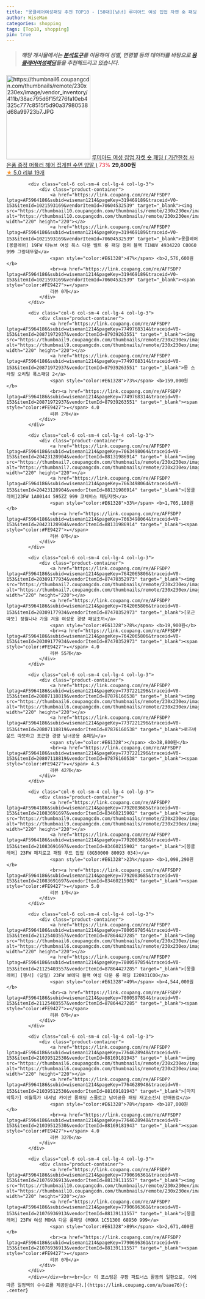 ```yaml
---
title: "몽클레어여성패딩 추천 TOP10 - [50대][남녀] 루미아드 여성 집업 자켓 숏 패딩 ( 기간한정 사은품 증정 머플러 헤어 집게핀 수면 양말 )"
author: WiseMan
categories: shopping
tags: [Top10, shopping]
pin: true
---
```


> ##### 해당 게시물에서는 [**분석도구**](https://itemscout.io/)를 이용하여 **성별**, **연령별** 등의 데이터를 바탕으로 [**몽클레어여성패딩**](https://link.coupang.com/a/baae76)들을 추천해드리고 있습니다.
<div class="container"><div class="row">
            <div class="col-6 col-sm-4 col-lg-4 col-lg-3">
                <div class="product-container">
                    <a href="https://link.coupang.com/re/AFFSDP?lptag=AF5964186&subid=wiseman1214&pageKey=7717864449&traceid=V0-153&itemId=20705224720&vendorItemId=87704064614" target="_blank"><img src="https://thumbnail6.coupangcdn.com/thumbnails/remote/230x230ex/image/vendor_inventory/411b/38ac795d6f15f276fa10eb4325c777c8515f5d90a37980538d68a99723b7.JPG" alt="https://thumbnail6.coupangcdn.com/thumbnails/remote/230x230ex/image/vendor_inventory/411b/38ac795d6f15f276fa10eb4325c777c8515f5d90a37980538d68a99723b7.JPG" width="220" height="220"></a>
                    <a href="https://link.coupang.com/re/AFFSDP?lptag=AF5964186&subid=wiseman1214&pageKey=7717864449&traceid=V0-153&itemId=20705224720&vendorItemId=87704064614" target="_blank">루미아드 여성 집업 자켓 숏 패딩 ( 기간한정 사은품 증정 머플러 헤어 집게핀 수면 양말 )</a>
                    <span style="color:#E61328">73%</span> <b>29,800원</b>
                    <br><a href="https://link.coupang.com/re/AFFSDP?lptag=AF5964186&subid=wiseman1214&pageKey=7717864449&traceid=V0-153&itemId=20705224720&vendorItemId=87704064614" target="_blank"><span style="color:#FE9427">★</span> 5.0
                    리뷰 19개</a>
                </div>
            </div>
            
            <div class="col-6 col-sm-4 col-lg-4 col-lg-3">
                <div class="product-container">
                    <a href="https://link.coupang.com/re/AFFSDP?lptag=AF5964186&subid=wiseman1214&pageKey=319469189&traceid=V0-153&itemId=1021593169&vendorItemId=70604532539" target="_blank"><img src="https://thumbnail10.coupangcdn.com/thumbnails/remote/230x230ex/image/vendor_inventory/af30/82701fef85770a9555bf8717ec8160ad60a12b8798f19ae6417925aab6da.jpg" alt="https://thumbnail10.coupangcdn.com/thumbnails/remote/230x230ex/image/vendor_inventory/af30/82701fef85770a9555bf8717ec8160ad60a12b8798f19ae6417925aab6da.jpg" width="220" height="220"></a>
                    <a href="https://link.coupang.com/re/AFFSDP?lptag=AF5964186&subid=wiseman1214&pageKey=319469189&traceid=V0-153&itemId=1021593169&vendorItemId=70604532539" target="_blank">몽클레어 [몽클레어] 19FW 티뉴브 여성 폭스 다운 벨트 롱 패딩 점퍼 블랙 TINUV 4934220 C0060 999 그랑데뚜왈</a>
                    <span style="color:#E61328">47%</span> <b>2,576,600원</b>
                    <br><a href="https://link.coupang.com/re/AFFSDP?lptag=AF5964186&subid=wiseman1214&pageKey=319469189&traceid=V0-153&itemId=1021593169&vendorItemId=70604532539" target="_blank"><span style="color:#FE9427">★</span> 
                    리뷰 0개</a>
                </div>
            </div>
            
            <div class="col-6 col-sm-4 col-lg-4 col-lg-3">
                <div class="product-container">
                    <a href="https://link.coupang.com/re/AFFSDP?lptag=AF5964186&subid=wiseman1214&pageKey=7749768314&traceid=V0-153&itemId=20871972937&vendorItemId=87939263551" target="_blank"><img src="https://thumbnail9.coupangcdn.com/thumbnails/remote/230x230ex/image/vendor_inventory/a283/cfff8e400c511fb45f09fb63e6e47e1a7c9cca1290c17f96c54c308d8ad1.jpg" alt="https://thumbnail9.coupangcdn.com/thumbnails/remote/230x230ex/image/vendor_inventory/a283/cfff8e400c511fb45f09fb63e6e47e1a7c9cca1290c17f96c54c308d8ad1.jpg" width="220" height="220"></a>
                    <a href="https://link.coupang.com/re/AFFSDP?lptag=AF5964186&subid=wiseman1214&pageKey=7749768314&traceid=V0-153&itemId=20871972937&vendorItemId=87939263551" target="_blank">몽 스타일 오리털 폭스패딩 2</a>
                    <span style="color:#E61328">73%</span> <b>159,000원</b>
                    <br><a href="https://link.coupang.com/re/AFFSDP?lptag=AF5964186&subid=wiseman1214&pageKey=7749768314&traceid=V0-153&itemId=20871972937&vendorItemId=87939263551" target="_blank"><span style="color:#FE9427">★</span> 4.0
                    리뷰 2개</a>
                </div>
            </div>
            
            <div class="col-6 col-sm-4 col-lg-4 col-lg-3">
                <div class="product-container">
                    <a href="https://link.coupang.com/re/AFFSDP?lptag=AF5964186&subid=wiseman1214&pageKey=7663498064&traceid=V0-153&itemId=20423128904&vendorItemId=88131986914" target="_blank"><img src="https://thumbnail7.coupangcdn.com/thumbnails/remote/230x230ex/image/vendor_inventory/92dd/5492e3953d69424c9cec90b6e8ae10d67f4d4659a0562ff8185f3c3213fb.jpg" alt="https://thumbnail7.coupangcdn.com/thumbnails/remote/230x230ex/image/vendor_inventory/92dd/5492e3953d69424c9cec90b6e8ae10d67f4d4659a0562ff8185f3c3213fb.jpg" width="220" height="220"></a>
                    <a href="https://link.coupang.com/re/AFFSDP?lptag=AF5964186&subid=wiseman1214&pageKey=7663498064&traceid=V0-153&itemId=20423128904&vendorItemId=88131986914" target="_blank">[몽클레어]23FW 1A00144 595ZZ 999 코체비스 패딩자켓</a>
                    <span style="color:#E61328">33%</span> <b>1,705,180원</b>
                    <br><a href="https://link.coupang.com/re/AFFSDP?lptag=AF5964186&subid=wiseman1214&pageKey=7663498064&traceid=V0-153&itemId=20423128904&vendorItemId=88131986914" target="_blank"><span style="color:#FE9427">★</span> 
                    리뷰 0개</a>
                </div>
            </div>
            
            <div class="col-6 col-sm-4 col-lg-4 col-lg-3">
                <div class="product-container">
                    <a href="https://link.coupang.com/re/AFFSDP?lptag=AF5964186&subid=wiseman1214&pageKey=7642065806&traceid=V0-153&itemId=20309177934&vendorItemId=87470352973" target="_blank"><img src="https://thumbnail7.coupangcdn.com/thumbnails/remote/230x230ex/image/vendor_inventory/89d2/9726dbd271f64941a8cec75e577d4d65adb49e23f869dead17c0608ea5f8.jpg" alt="https://thumbnail7.coupangcdn.com/thumbnails/remote/230x230ex/image/vendor_inventory/89d2/9726dbd271f64941a8cec75e577d4d65adb49e23f869dead17c0608ea5f8.jpg" width="220" height="220"></a>
                    <a href="https://link.coupang.com/re/AFFSDP?lptag=AF5964186&subid=wiseman1214&pageKey=7642065806&traceid=V0-153&itemId=20309177934&vendorItemId=87470352973" target="_blank">[포근 따뜻] 정월나나 가을 겨울 여성용 경량 패딩조끼</a>
                    <span style="color:#E61328">78%</span> <b>19,900원</b>
                    <br><a href="https://link.coupang.com/re/AFFSDP?lptag=AF5964186&subid=wiseman1214&pageKey=7642065806&traceid=V0-153&itemId=20309177934&vendorItemId=87470352973" target="_blank"><span style="color:#FE9427">★</span> 4.0
                    리뷰 55개</a>
                </div>
            </div>
            
            <div class="col-6 col-sm-4 col-lg-4 col-lg-3">
                <div class="product-container">
                    <a href="https://link.coupang.com/re/AFFSDP?lptag=AF5964186&subid=wiseman1214&pageKey=7737221296&traceid=V0-153&itemId=20807118819&vendorItemId=87876160538" target="_blank"><img src="https://thumbnail6.coupangcdn.com/thumbnails/remote/230x230ex/image/vendor_inventory/a429/587cd9784c1e7ec39641e359381a43e77eeef72c67e7320cc0971d9a1f92.png" alt="https://thumbnail6.coupangcdn.com/thumbnails/remote/230x230ex/image/vendor_inventory/a429/587cd9784c1e7ec39641e359381a43e77eeef72c67e7320cc0971d9a1f92.png" width="220" height="220"></a>
                    <a href="https://link.coupang.com/re/AFFSDP?lptag=AF5964186&subid=wiseman1214&pageKey=7737221296&traceid=V0-153&itemId=20807118819&vendorItemId=87876160538" target="_blank">로즈바운드 따뜻하고 포근한 경량 남녀공용 숏패딩</a>
                    <span style="color:#E61328"></span> <b>38,800원</b>
                    <br><a href="https://link.coupang.com/re/AFFSDP?lptag=AF5964186&subid=wiseman1214&pageKey=7737221296&traceid=V0-153&itemId=20807118819&vendorItemId=87876160538" target="_blank"><span style="color:#FE9427">★</span> 4.5
                    리뷰 42개</a>
                </div>
            </div>
            
            <div class="col-6 col-sm-4 col-lg-4 col-lg-3">
                <div class="product-container">
                    <a href="https://link.coupang.com/re/AFFSDP?lptag=AF5964186&subid=wiseman1214&pageKey=7792083685&traceid=V0-153&itemId=21083691697&vendorItemId=83460215902" target="_blank"><img src="https://thumbnail9.coupangcdn.com/thumbnails/remote/230x230ex/image/vendor_inventory/75f9/761dca80174ae619c39ffe1d74c80dcc8f3cf630a5f7bf8cf59e057c5ec6.jpg" alt="https://thumbnail9.coupangcdn.com/thumbnails/remote/230x230ex/image/vendor_inventory/75f9/761dca80174ae619c39ffe1d74c80dcc8f3cf630a5f7bf8cf59e057c5ec6.jpg" width="220" height="220"></a>
                    <a href="https://link.coupang.com/re/AFFSDP?lptag=AF5964186&subid=wiseman1214&pageKey=7792083685&traceid=V0-153&itemId=21083691697&vendorItemId=83460215902" target="_blank">[몽클레어] 23FW 패치로고 패딩 후드 집업 (8G50000 80093 034)</a>
                    <span style="color:#E61328">23%</span> <b>1,098,290원</b>
                    <br><a href="https://link.coupang.com/re/AFFSDP?lptag=AF5964186&subid=wiseman1214&pageKey=7792083685&traceid=V0-153&itemId=21083691697&vendorItemId=83460215902" target="_blank"><span style="color:#FE9427">★</span> 5.0
                    리뷰 1개</a>
                </div>
            </div>
            
            <div class="col-6 col-sm-4 col-lg-4 col-lg-3">
                <div class="product-container">
                    <a href="https://link.coupang.com/re/AFFSDP?lptag=AF5964186&subid=wiseman1214&pageKey=7800597854&traceid=V0-153&itemId=21125403557&vendorItemId=87864427285" target="_blank"><img src="https://thumbnail6.coupangcdn.com/thumbnails/remote/230x230ex/image/vendor_inventory/7ca6/4e9b943d80f95a29fc55ca8af9e4e5b0d8bd4fd7f83900481bd98e44afa1.jpg" alt="https://thumbnail6.coupangcdn.com/thumbnails/remote/230x230ex/image/vendor_inventory/7ca6/4e9b943d80f95a29fc55ca8af9e4e5b0d8bd4fd7f83900481bd98e44afa1.jpg" width="220" height="220"></a>
                    <a href="https://link.coupang.com/re/AFFSDP?lptag=AF5964186&subid=wiseman1214&pageKey=7800597854&traceid=V0-153&itemId=21125403557&vendorItemId=87864427285" target="_blank">[몽클레어] [행사] (당일) 23FW 보에딕 블랙 여성 다운 롱 패딩 I20931C00</a>
                    <span style="color:#E61328">49%</span> <b>4,544,000원</b>
                    <br><a href="https://link.coupang.com/re/AFFSDP?lptag=AF5964186&subid=wiseman1214&pageKey=7800597854&traceid=V0-153&itemId=21125403557&vendorItemId=87864427285" target="_blank"><span style="color:#FE9427">★</span> 
                    리뷰 0개</a>
                </div>
            </div>
            
            <div class="col-6 col-sm-4 col-lg-4 col-lg-3">
                <div class="product-container">
                    <a href="https://link.coupang.com/re/AFFSDP?lptag=AF5964186&subid=wiseman1214&pageKey=7764628948&traceid=V0-153&itemId=21039512530&vendorItemId=88169181943" target="_blank"><img src="https://thumbnail6.coupangcdn.com/thumbnails/remote/230x230ex/image/vendor_inventory/de89/dc0f285d449fe46b97b75c41a91da97c0b6d96063ea2e6504076a5f723ac.png" alt="https://thumbnail6.coupangcdn.com/thumbnails/remote/230x230ex/image/vendor_inventory/de89/dc0f285d449fe46b97b75c41a91da97c0b6d96063ea2e6504076a5f723ac.png" width="220" height="220"></a>
                    <a href="https://link.coupang.com/re/AFFSDP?lptag=AF5964186&subid=wiseman1214&pageKey=7764628948&traceid=V0-153&itemId=21039512530&vendorItemId=88169181943" target="_blank">[마지막특가] 이월특가 내셔널 카이만 롱패딩 스몰로고 남여공용 패딩 재고소진시 판매종료</a>
                    <span style="color:#E61328">78%</span> <b>187,000원</b>
                    <br><a href="https://link.coupang.com/re/AFFSDP?lptag=AF5964186&subid=wiseman1214&pageKey=7764628948&traceid=V0-153&itemId=21039512530&vendorItemId=88169181943" target="_blank"><span style="color:#FE9427">★</span> 4.0
                    리뷰 32개</a>
                </div>
            </div>
            
            <div class="col-6 col-sm-4 col-lg-4 col-lg-3">
                <div class="product-container">
                    <a href="https://link.coupang.com/re/AFFSDP?lptag=AF5964186&subid=wiseman1214&pageKey=7790696361&traceid=V0-153&itemId=21076936913&vendorItemId=88139111557" target="_blank"><img src="https://thumbnail10.coupangcdn.com/thumbnails/remote/230x230ex/image/vendor_inventory/80f8/68f791c24a54a50851b8a65fa16a11674beebe74235ee11bd5b98df4d832.jpg" alt="https://thumbnail10.coupangcdn.com/thumbnails/remote/230x230ex/image/vendor_inventory/80f8/68f791c24a54a50851b8a65fa16a11674beebe74235ee11bd5b98df4d832.jpg" width="220" height="220"></a>
                    <a href="https://link.coupang.com/re/AFFSDP?lptag=AF5964186&subid=wiseman1214&pageKey=7790696361&traceid=V0-153&itemId=21076936913&vendorItemId=88139111557" target="_blank">[몽클레어] 23FW 여성 MOKA 다운 롱패딩 (MOKA 1C51300 68950 999</a>
                    <span style="color:#E61328">89%</span> <b>2,671,400원</b>
                    <br><a href="https://link.coupang.com/re/AFFSDP?lptag=AF5964186&subid=wiseman1214&pageKey=7790696361&traceid=V0-153&itemId=21076936913&vendorItemId=88139111557" target="_blank"><span style="color:#FE9427">★</span> 
                    리뷰 0개</a>
                </div>
            </div>
            </div></div><br><br>[👉 이 포스팅은 쿠팡 파트너스 활동의 일환으로, 이에 따른 일정액의 수수료를 제공받습니다.](https://link.coupang.com/a/baae76){: .center}